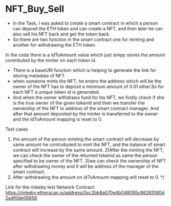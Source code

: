# NFT_Buy_Sell

- In the Task, I was asked to create a smart contract in which a person can deposit the ETH token and can create a NFT, and then later he can also sell his NFT back and    get the token back.
- So there are two function in the smart contract one for minting and another for withdrawing the ETH token.


In the code there is a idToAmount value which just simpy stores the amount contributed by the minter on each token id.
- There is  a baseURI function which is helping to generate the link for storing metadata of NFT.
- when someone mints the NFT, he enters the address which will be the owner of the NFT has to deposit a minimum amount of 0.01 ether.So for each NFT a unique token id      is generated.
- And when the owner withdraws fund for his NFT, we firstly check if she is the true owner of the given tokenid and then we transfer the ownership of the NFT to        address of the smart contract manager. And after that amount deposited by the minter is transferred to the owner and the idToAmount mapping is reset to 0.
 
 
Test cases
1) the amount of the person minting the smart contract will decrease by same amount he contruibuted to mint the NFT,
    and the balance of smart contract will increase by the same amount.
2)After the minting the NFT, we can check the owner of the returned tokenid as same the person specified to be owner of the NFT.
3)we can check the ownership of NFT after withdrawing money and it will be address of the manager of the smart contract.
4) After withdrawing the amount on idToAmount mapping will reset to 0.
*/
 
 

Link for the rinkeby test Network Contract: https://rinkeby.etherscan.io/address/0xc2bb8a570e4b048095c86261080d2adf0de06858
